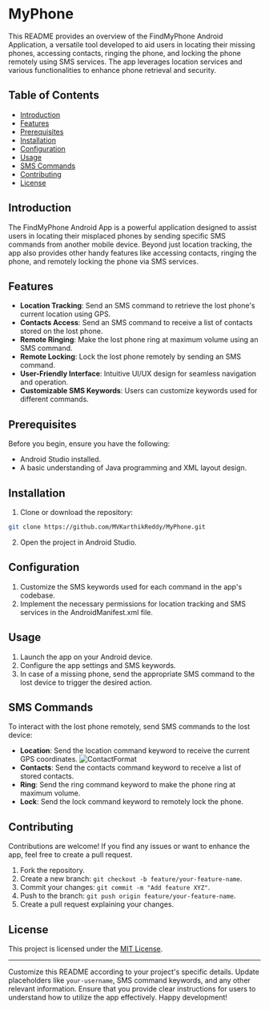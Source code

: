 # MyPhone

This README provides an overview of the FindMyPhone Android Application, a versatile tool developed to aid users in locating their missing phones, accessing contacts, ringing the phone, and locking the phone remotely using SMS services. The app leverages location services and various functionalities to enhance phone retrieval and security.

## Table of Contents

- [Introduction](#introduction)
- [Features](#features)
- [Prerequisites](#prerequisites)
- [Installation](#installation)
- [Configuration](#configuration)
- [Usage](#usage)
- [SMS Commands](#sms-commands)
- [Contributing](#contributing)
- [License](#license)

## Introduction

The FindMyPhone Android App is a powerful application designed to assist users in locating their misplaced phones by sending specific SMS commands from another mobile device. Beyond just location tracking, the app also provides other handy features like accessing contacts, ringing the phone, and remotely locking the phone via SMS services.

## Features

- **Location Tracking**: Send an SMS command to retrieve the lost phone's current location using GPS.
- **Contacts Access**: Send an SMS command to receive a list of contacts stored on the lost phone.
- **Remote Ringing**: Make the lost phone ring at maximum volume using an SMS command.
- **Remote Locking**: Lock the lost phone remotely by sending an SMS command.
- **User-Friendly Interface**: Intuitive UI/UX design for seamless navigation and operation.
- **Customizable SMS Keywords**: Users can customize keywords used for different commands.

## Prerequisites

Before you begin, ensure you have the following:

- Android Studio installed.
- A basic understanding of Java programming and XML layout design.

## Installation

1. Clone or download the repository:

```bash
git clone https://github.com/MVKarthikReddy/MyPhone.git
```

2. Open the project in Android Studio.

## Configuration

1. Customize the SMS keywords used for each command in the app's codebase.
2. Implement the necessary permissions for location tracking and SMS services in the AndroidManifest.xml file.

## Usage

1. Launch the app on your Android device.
2. Configure the app settings and SMS keywords.
3. In case of a missing phone, send the appropriate SMS command to the lost device to trigger the desired action.

## SMS Commands

To interact with the lost phone remotely, send SMS commands to the lost device:

- **Location**: Send the location command keyword to receive the current GPS coordinates.
        ![ContactFormat](https://imgur.com/fQvxXeU)
- **Contacts**: Send the contacts command keyword to receive a list of stored contacts.
- **Ring**: Send the ring command keyword to make the phone ring at maximum volume.
- **Lock**: Send the lock command keyword to remotely lock the phone.

## Contributing

Contributions are welcome! If you find any issues or want to enhance the app, feel free to create a pull request.

1. Fork the repository.
2. Create a new branch: `git checkout -b feature/your-feature-name`.
3. Commit your changes: `git commit -m "Add feature XYZ"`.
4. Push to the branch: `git push origin feature/your-feature-name`.
5. Create a pull request explaining your changes.

## License

This project is licensed under the [MIT License](LICENSE).

---

Customize this README according to your project's specific details. Update placeholders like `your-username`, SMS command keywords, and any other relevant information. Ensure that you provide clear instructions for users to understand how to utilize the app effectively. Happy development!
